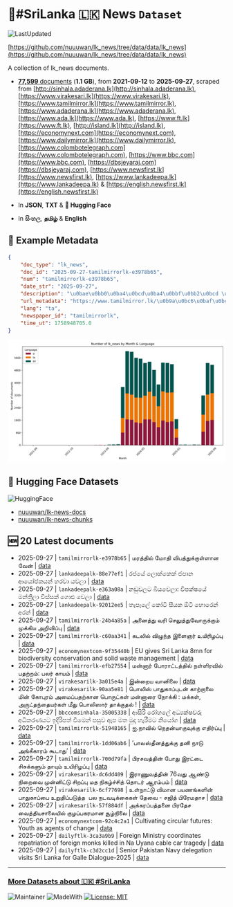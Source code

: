 # 📄#SriLanka 🇱🇰 News `Dataset`

![LastUpdated](https://img.shields.io/badge/last_updated-2025--09--27_10:39:29-green)

[https://github.com/nuuuwan/lk_news/tree/data/data/lk_news](https://github.com/nuuuwan/lk_news/tree/data/data/lk_news)

A collection of lk_news documents.

- [**77,599** documents](https://github.com/nuuuwan/lk_news/tree/data/data/lk_news) (**1.1 GB**), from **2021-09-12** to **2025-09-27**, scraped from [http://sinhala.adaderana.lk](http://sinhala.adaderana.lk), [https://www.virakesari.lk](https://www.virakesari.lk), [https://www.tamilmirror.lk](https://www.tamilmirror.lk), [https://www.adaderana.lk](https://www.adaderana.lk), [https://www.ada.lk](https://www.ada.lk), [https://www.ft.lk](https://www.ft.lk), [http://island.lk](http://island.lk), [https://economynext.com](https://economynext.com), [https://www.dailymirror.lk](https://www.dailymirror.lk), [https://www.colombotelegraph.com](https://www.colombotelegraph.com), [https://www.bbc.com](https://www.bbc.com), [https://dbsjeyaraj.com](https://dbsjeyaraj.com), [https://www.newsfirst.lk](https://www.newsfirst.lk), [https://www.lankadeepa.lk](https://www.lankadeepa.lk) & [https://english.newsfirst.lk](https://english.newsfirst.lk)

- In **JSON**, **TXT** & **🤗 Hugging Face**

- In **සිංහල**, **தமிழ்** & **English**

## 📝 Example Metadata

```json
{
    "doc_type": "lk_news",
    "doc_id": "2025-09-27-tamilmirrorlk-e3978b65",
    "num": "tamilmirrorlk-e3978b65",
    "date_str": "2025-09-27",
    "description": "\u0bae\u0bb0\u0ba4\u0bcd\u0ba4\u0bbf\u0bb2\u0bcd \u0bae\u0bcb\u0ba4\u0bbf \u0bb5\u0bbf\u0baa\u0ba4\u0bcd\u0ba4\u0bc1\u0b95\u0bcd\u0b95\u0bc1\u0bb3\u0bcd\u0bb3\u0bbe\u0ba9 \u0bb5\u0bc7\u0ba9\u0bcd",
    "url_metadata": "https://www.tamilmirror.lk/\u0b9a\u0bc6\u0baf\u0bcd\u0ba4\u0bbf\u0b95\u0bb3\u0bcd/\u0bae\u0bb0\u0ba4\u0bcd\u0ba4\u0bbf\u0bb2\u0bcd-\u0bae\u0bcb\u0ba4\u0bbf-\u0bb5\u0bbf\u0baa\u0ba4\u0bcd\u0ba4\u0bc1\u0b95\u0bcd\u0b95\u0bc1\u0bb3\u0bcd\u0bb3\u0bbe\u0ba9-\u0bb5\u0bc7\u0ba9\u0bcd/175-365363",
    "lang": "ta",
    "newspaper_id": "tamilmirrorlk",
    "time_ut": 1758948705.0
}
```

![Chart](https://raw.githubusercontent.com/nuuuwan/lk_news/refs/heads/data/data/lk_news/docs_by_month_and_lang.png)

## 🤗 Hugging Face Datasets

![HuggingFace](https://img.shields.io/badge/-HuggingFace-FDEE21?style=for-the-badge&logo=HuggingFace)

- [nuuuwan/lk-news-docs](https://huggingface.co/datasets/nuuuwan/lk-news-docs)
- [nuuuwan/lk-news-chunks](https://huggingface.co/datasets/nuuuwan/lk-news-chunks)

## 🆕 20 Latest documents

- 2025-09-27 | `tamilmirrorlk-e3978b65` | மரத்தில் மோதி விபத்துக்குள்ளான வேன் | [data](https://github.com/nuuuwan/lk_news/tree/data/data/lk_news/2020s/2025/2025-09-27-tamilmirrorlk-e3978b65)
- 2025-09-27 | `lankadeepalk-88e77ef1` | රජයේ ලොක්කෙක් ජපාන ආයෝජකයන් හරවා යවලා | [data](https://github.com/nuuuwan/lk_news/tree/data/data/lk_news/2020s/2025/2025-09-27-lankadeepalk-88e77ef1)
- 2025-09-27 | `lankadeepalk-e363a08a` | නඩුවලට බියවෙලා: විපක්ෂයේ මන්ත්‍රීලා විස්සක් ගොළු වෙලා | [data](https://github.com/nuuuwan/lk_news/tree/data/data/lk_news/2020s/2025/2025-09-27-lankadeepalk-e363a08a)
- 2025-09-27 | `lankadeepalk-92012ee5` | තැපෑලේ කෝටි සීයක ඕටී හොරෙන් අරන් | [data](https://github.com/nuuuwan/lk_news/tree/data/data/lk_news/2020s/2025/2025-09-27-lankadeepalk-92012ee5)
- 2025-09-27 | `tamilmirrorlk-24b4a85a` | அனைத்து வரி செலுத்துவோருக்கும் முக்கிய அறிவிப்பு | [data](https://github.com/nuuuwan/lk_news/tree/data/data/lk_news/2020s/2025/2025-09-27-tamilmirrorlk-24b4a85a)
- 2025-09-27 | `tamilmirrorlk-c60aa341` | கடலில் விழுந்த இளைஞர் உயிரிழப்பு | [data](https://github.com/nuuuwan/lk_news/tree/data/data/lk_news/2020s/2025/2025-09-27-tamilmirrorlk-c60aa341)
- 2025-09-27 | `economynextcom-9f35440b` | EU gives Sri Lanka 8mn for biodiversity conservation and solid waste management | [data](https://github.com/nuuuwan/lk_news/tree/data/data/lk_news/2020s/2025/2025-09-27-economynextcom-9f35440b)
- 2025-09-27 | `tamilmirrorlk-efb27554` | மன்னார் போராட்டத்தில் நள்ளிரவில் பதற்றம்: பலர் காயம் | [data](https://github.com/nuuuwan/lk_news/tree/data/data/lk_news/2020s/2025/2025-09-27-tamilmirrorlk-efb27554)
- 2025-09-27 | `virakesarilk-3a015e4a` | இன்றைய வானிலை | [data](https://github.com/nuuuwan/lk_news/tree/data/data/lk_news/2020s/2025/2025-09-27-virakesarilk-3a015e4a)
- 2025-09-27 | `virakesarilk-90aa5e81` | பொலிஸ் பாதுகாப்புடன் காற்றாலை மின் கோபுரம் அமைப்பதற்கான பொருட்கள் மன்னாரை நோக்கி : மக்கள்,  அருட்தந்தையர்கள் மீது பொலிஸார் தாக்குதல் ! | [data](https://github.com/nuuuwan/lk_news/tree/data/data/lk_news/2020s/2025/2025-09-27-virakesarilk-90aa5e81)
- 2025-09-27 | `bbccomsinhala-35005338` | ආසිරි රෝහලේ අධ්‍යක්ෂවරු අධිකරණයට ඉදිරිපත් වීමෙන් පසුව ඇප මත මුදා හැරීමට නියෝග | [data](https://github.com/nuuuwan/lk_news/tree/data/data/lk_news/2020s/2025/2025-09-27-bbccomsinhala-35005338)
- 2025-09-27 | `tamilmirrorlk-51948165` | ஐ.நாவில் நெதன்யாகுவுக்கு எதிர்ப்பு | [data](https://github.com/nuuuwan/lk_news/tree/data/data/lk_news/2020s/2025/2025-09-27-tamilmirrorlk-51948165)
- 2025-09-27 | `tamilmirrorlk-1dd06ab6` | ’பாலஸ்தீனத்துக்கு தனி நாடு அங்கீகாரம் கூடாது’ | [data](https://github.com/nuuuwan/lk_news/tree/data/data/lk_news/2020s/2025/2025-09-27-tamilmirrorlk-1dd06ab6)
- 2025-09-27 | `tamilmirrorlk-700d79fa` | பிரசவத்தின் போது இரட்டை சிசுக்களும் தாயும் உயிரிழப்பு | [data](https://github.com/nuuuwan/lk_news/tree/data/data/lk_news/2020s/2025/2025-09-27-tamilmirrorlk-700d79fa)
- 2025-09-27 | `virakesarilk-dc6dd409` | இராணுவத்தின் 76வது ஆண்டு நிறைவை முன்னிட்டு சிறப்பு மத நிகழ்ச்சித் தொடர் ஆரம்பம் | [data](https://github.com/nuuuwan/lk_news/tree/data/data/lk_news/2020s/2025/2025-09-27-virakesarilk-dc6dd409)
- 2025-09-27 | `virakesarilk-6cf77698` | உள்நாட்டு விமான பயணங்களின் பாதுகாப்பை உறுதிப்படுத்த  பல நடவடிக்கைகள் தேவை - சஜித் பிரேமதாச | [data](https://github.com/nuuuwan/lk_news/tree/data/data/lk_news/2020s/2025/2025-09-27-virakesarilk-6cf77698)
- 2025-09-27 | `virakesarilk-57f884df` | அக்கரப்பத்தனை பிரதேச வைத்தியசாலையில் குழப்பகரமான சூழ்நிலை | [data](https://github.com/nuuuwan/lk_news/tree/data/data/lk_news/2020s/2025/2025-09-27-virakesarilk-57f884df)
- 2025-09-27 | `economynextcom-92c4c2a1` | Cultivating circular futures: Youth as agents of change | [data](https://github.com/nuuuwan/lk_news/tree/data/data/lk_news/2020s/2025/2025-09-27-economynextcom-92c4c2a1)
- 2025-09-27 | `dailyftlk-3ca3a9b9` | Foreign Ministry coordinates repatriation of foreign monks killed in Na Uyana cable car tragedy | [data](https://github.com/nuuuwan/lk_news/tree/data/data/lk_news/2020s/2025/2025-09-27-dailyftlk-3ca3a9b9)
- 2025-09-27 | `dailyftlk-c3d2cc1d` | Senior Pakistan Navy delegation visits Sri Lanka for Galle Dialogue-2025 | [data](https://github.com/nuuuwan/lk_news/tree/data/data/lk_news/2020s/2025/2025-09-27-dailyftlk-c3d2cc1d)

---

### [More Datasets about 🇱🇰 #SriLanka](https://github.com/nuuuwan/lk_datasets)

![Maintainer](https://img.shields.io/badge/maintainer-nuuuwan-red)
![MadeWith](https://img.shields.io/badge/made_with-python-blue)
[![License: MIT](https://img.shields.io/badge/License-MIT-yellow.svg)](https://opensource.org/licenses/MIT)
